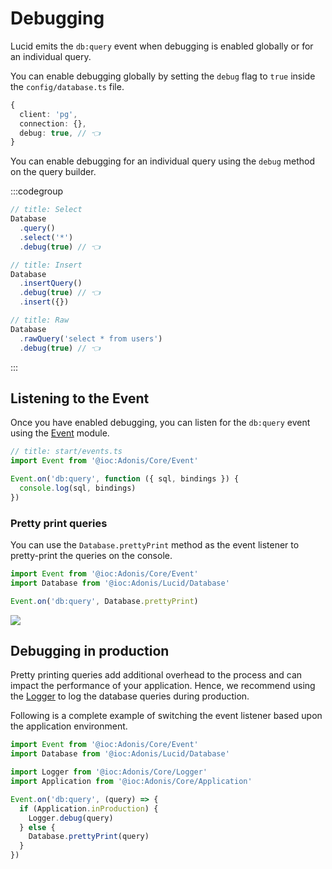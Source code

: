 # Debugging

Lucid emits the `db:query` event when debugging is enabled globally or for an individual query.

You can enable debugging globally by setting the `debug` flag to `true` inside the `config/database.ts` file.

```ts
{
  client: 'pg',
  connection: {},
  debug: true, // 👈
}
```

You can enable debugging for an individual query using the `debug` method on the query builder.

:::codegroup

```ts
// title: Select
Database
  .query()
  .select('*')
  .debug(true) // 👈
```

```ts
// title: Insert
Database
  .insertQuery()
  .debug(true) // 👈
  .insert({})
```

```ts
// title: Raw
Database
  .rawQuery('select * from users')
  .debug(true) // 👈
```

:::

## Listening to the Event
Once you have enabled debugging, you can listen for the `db:query` event using the [Event](../digging-deeper/events.md) module.

```ts
// title: start/events.ts
import Event from '@ioc:Adonis/Core/Event'

Event.on('db:query', function ({ sql, bindings }) {
  console.log(sql, bindings)
})
```

### Pretty print queries
You can use the `Database.prettyPrint` method as the event listener to pretty-print the queries on the console.

```ts
import Event from '@ioc:Adonis/Core/Event'
import Database from '@ioc:Adonis/Lucid/Database'

Event.on('db:query', Database.prettyPrint)
```

![](https://res.cloudinary.com/adonis-js/image/upload/q_auto,f_auto/v1618890917/v5/query-events.png)

## Debugging in production
Pretty printing queries add additional overhead to the process and can impact the performance of your application. Hence, we recommend using the [Logger](../digging-deeper/logger.md) to log the database queries during production. 

Following is a complete example of switching the event listener based upon the application environment.

```ts
import Event from '@ioc:Adonis/Core/Event'
import Database from '@ioc:Adonis/Lucid/Database'

import Logger from '@ioc:Adonis/Core/Logger'
import Application from '@ioc:Adonis/Core/Application'

Event.on('db:query', (query) => {
  if (Application.inProduction) {
    Logger.debug(query)    
  } else {
    Database.prettyPrint(query)
  }
})
```
